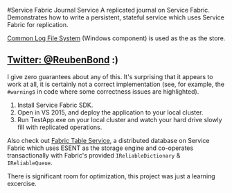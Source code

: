 #Service Fabric Journal Service
A replicated journal on Service Fabric. Demonstrates how to write a persistent, stateful service which uses Service Fabric for replication.

[Common Log File System](https://msdn.microsoft.com/en-us/library/windows/desktop/bb986747(v=vs.85).aspx) (Windows component) is used as the as the store.

## [Twitter: @ReubenBond](https://twitter.com/reubenbond) :)

I give zero guarantees about any of this. It's surprising that it appears to work at all, it is certainly not a correct implementation (see, for example, the `#warning`s in code where some correctness issues are highlighted).

1. Install Service Fabric SDK.
2. Open in VS 2015, and deploy the application to your local cluster.
3. Run TestApp.exe on your local cluster and watch your hard drive slowly fill with replicated operations.

Also check out [Fabric Table Service](https://github.com/ReubenBond/FabricTableService), a distributed database on Service Fabric which uses ESENT as the storage engine and co-operates transactionally with Fabric's provided `IReliableDictionary` & `IReliableQueue`.

There is significant room for optimization, this project was just a learning excercise.
